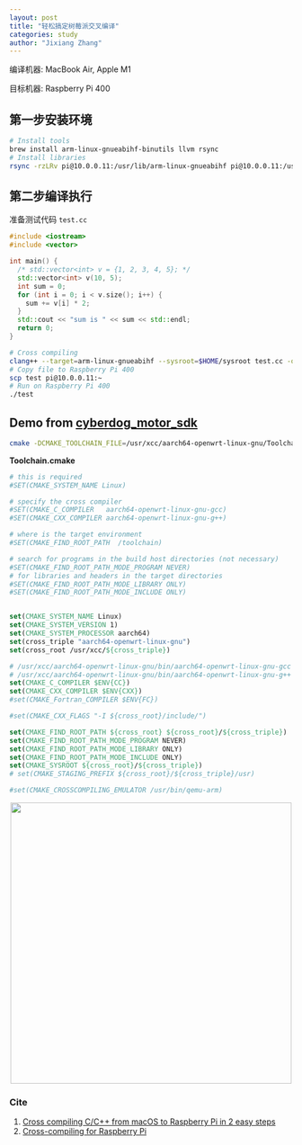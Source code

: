 ```yaml
---
layout: post
title: "轻松搞定树莓派交叉编译"
categories: study
author: "Jixiang Zhang"
---
```


编译机器: MacBook Air, Apple M1

目标机器: Raspberry Pi 400

## 第一步安装环境

```bash
# Install tools
brew install arm-linux-gnueabihf-binutils llvm rsync
# Install libraries
rsync -rzLRv pi@10.0.0.11:/usr/lib/arm-linux-gnueabihf pi@10.0.0.11:/usr/lib/gcc/arm-linux-gnueabihf pi@10.0.0.11:/usr/include pi@10.0.0.11:/lib/arm-linux-gnueabihf sysroot
```

## 第二步编译执行

准备测试代码 `test.cc`

```c++
#include <iostream>
#include <vector>

int main() {
  /* std::vector<int> v = {1, 2, 3, 4, 5}; */
  std::vector<int> v(10, 5);
  int sum = 0;
  for (int i = 0; i < v.size(); i++) {
    sum += v[i] * 2;
  }
  std::cout << "sum is " << sum << std::endl;
  return 0;
}
```

```bash
# Cross compiling
clang++ --target=arm-linux-gnueabihf --sysroot=$HOME/sysroot test.cc -o test
# Copy file to Raspberry Pi 400
scp test pi@10.0.0.11:~
# Run on Raspberry Pi 400
./test
```

## Demo from [cyberdog_motor_sdk](https://github.com/MiRoboticsLab/cyberdog_motor_sdk)

```bash
cmake -DCMAKE_TOOLCHAIN_FILE=/usr/xcc/aarch64-openwrt-linux-gnu/Toolchain.cmake ..
```

**Toolchain.cmake**

```cmake
# this is required
#SET(CMAKE_SYSTEM_NAME Linux)

# specify the cross compiler
#SET(CMAKE_C_COMPILER   aarch64-openwrt-linux-gnu-gcc)
#SET(CMAKE_CXX_COMPILER aarch64-openwrt-linux-gnu-g++)

# where is the target environment 
#SET(CMAKE_FIND_ROOT_PATH  /toolchain)

# search for programs in the build host directories (not necessary)
#SET(CMAKE_FIND_ROOT_PATH_MODE_PROGRAM NEVER)
# for libraries and headers in the target directories
#SET(CMAKE_FIND_ROOT_PATH_MODE_LIBRARY ONLY)
#SET(CMAKE_FIND_ROOT_PATH_MODE_INCLUDE ONLY)


set(CMAKE_SYSTEM_NAME Linux)
set(CMAKE_SYSTEM_VERSION 1)
set(CMAKE_SYSTEM_PROCESSOR aarch64)
set(cross_triple "aarch64-openwrt-linux-gnu")
set(cross_root /usr/xcc/${cross_triple})

# /usr/xcc/aarch64-openwrt-linux-gnu/bin/aarch64-openwrt-linux-gnu-gcc
# /usr/xcc/aarch64-openwrt-linux-gnu/bin/aarch64-openwrt-linux-gnu-g++
set(CMAKE_C_COMPILER $ENV{CC})
set(CMAKE_CXX_COMPILER $ENV{CXX})
#set(CMAKE_Fortran_COMPILER $ENV{FC})

#set(CMAKE_CXX_FLAGS "-I ${cross_root}/include/")

set(CMAKE_FIND_ROOT_PATH ${cross_root} ${cross_root}/${cross_triple})
set(CMAKE_FIND_ROOT_PATH_MODE_PROGRAM NEVER)
set(CMAKE_FIND_ROOT_PATH_MODE_LIBRARY ONLY)
set(CMAKE_FIND_ROOT_PATH_MODE_INCLUDE ONLY)
set(CMAKE_SYSROOT ${cross_root}/${cross_triple})
# set(CMAKE_STAGING_PREFIX ${cross_root}/${cross_triple}/usr)

#set(CMAKE_CROSSCOMPILING_EMULATOR /usr/bin/qemu-arm)
```

<p align="center">
  <img src="{{site.baseurl}}/images/carbon.png" width="500"/>
</p>

### Cite

1. [Cross compiling C/C++ from macOS to Raspberry Pi in 2 easy steps](https://medium.com/@haraldfernengel/cross-compiling-c-c-from-macos-to-raspberry-pi-in-2-easy-steps-23f391a8c63)
2. [Cross-compiling for Raspberry Pi](https://github.com/sony/nmos-cpp/blob/master/Documents/Raspberry-Pi.md)
